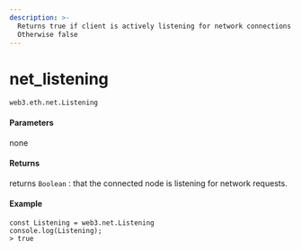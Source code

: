 ```yaml
---
description: >-
  Returns true if client is actively listening for network connections.
  Otherwise false
---
```


# net\_listening

```text
web3.eth.net.Listening
```

#### Parameters

none

#### Returns

returns `Boolean：`that the connected node is listening for network requests.

#### Example

```text
const Listening = web3.net.Listening
console.log(Listening);
> true
```

